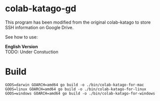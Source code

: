 # colab-katago-gd

This program has been modified from the original colab-katago to store SSH information on Google Drive.

See how to use:   

**English Version**  
TODO: Under Constuction

# Build
```
GOOS=darwin GOARCH=amd64 go build -o ./bin/colab-katago-for-mac 
GOOS=linux GOARCH=amd64 go build -o ./bin/colab-katago-for-linux
GOOS=windows GOARCH=amd64 go build -o ./bin/colab-katago-for-windows
```
